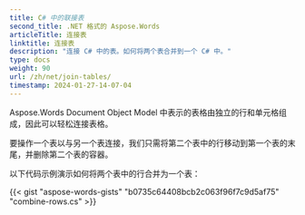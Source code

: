 ```yaml
---
title: C# 中的联接表
second_title: .NET 格式的 Aspose.Words
articleTitle: 连接表
linktitle: 连接表
description: "连接 C# 中的表。如何将两个表合并到一个 C# 中。"
type: docs
weight: 90
url: /zh/net/join-tables/
timestamp: 2024-01-27-14-07-04
---
```


Aspose.Words Document Object Model 中表示的表格由独立的行和单元格组成，因此可以轻松连接表格。

要操作一个表以与另一个表连接，我们只需将第二个表中的行移动到第一个表的末尾，并删除第二个表的容器。

以下代码示例演示如何将两个表中的行合并为一个表：

{{< gist "aspose-words-gists" "b0735c64408bcb2c063f96f7c9d5af75" "combine-rows.cs" >}}
